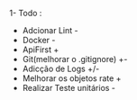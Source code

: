 1- Todo : </br>
- Adcionar Lint - 
- Docker -
- ApiFirst +
- Git(melhorar o .gitignore) +-
- Adicção de Logs +/-
- Melhorar os objetos rate +
- Realizar Teste unitários -